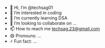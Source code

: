 - 👋 Hi, I’m @techsag01
- 👀 I’m interested in coding
- 🌱 I’m currently learning DSA
- 💞️ I’m looking to collaborate on ...
- 📫 How to reach me techsag.23@gmail.com
- 😄 Pronouns: ...
- ⚡ Fun fact: ...

<!---
techsag01/techsag01 is a ✨ special ✨ repository because its `README.md` (this file) appears on your GitHub profile.
You can click the Preview link to take a look at your changes.
--->

